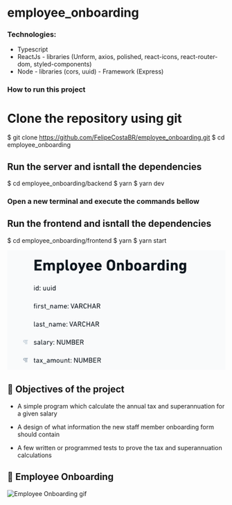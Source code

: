 # employee_onboarding

### Technologies: 
* Typescript
* ReactJs - libraries (Unform, axios, polished, react-icons, react-router-dom, styled-components)
* Node - libraries (cors, uuid) - Framework (Express)


### How to run this project
# Clone the repository using git
$ git clone  https://github.com/FelipeCostaBR/employee_onboarding.git
$ cd employee_onboarding

## Run the server and isntall the dependencies
$ cd employee_onboarding/backend
$ yarn
$ yarn dev

### Open a new terminal and execute the commands bellow

## Run the frontend and isntall the dependencies
$ cd employee_onboarding/frontend
$ yarn
$ yarn start

![design new staff information](assets/design_employees.png "staff informations")


## :pushpin: Objectives of the project

* A simple program which calculate the annual tax and superannuation for a given salary 

* A design of what information the new staff member onboarding form should contain

* A few written or programmed tests to prove the tax and superannuation calculations

## :camera_flash: Employee Onboarding

![Employee Onboarding gif](assets/employee_onboarding.gif "app")


